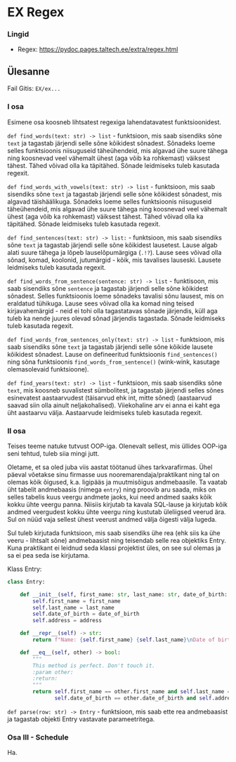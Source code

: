 # EX Regex

### Lingid
- Regex: https://pydoc.pages.taltech.ee/extra/regex.html

## Ülesanne
Fail Gitis: `EX/ex...`

### I osa
Esimene osa koosneb lihtsatest regexiga
lahendatavatest funktsioonidest.

`def find_words(text: str) -> list` - funktsioon, mis saab sisendiks
sõne ``text`` ja tagastab järjendi selle sõne kõikidest sõnadest.
Sõnadeks loeme selles funktsioonis niisuguseid täheühendeid, mis
algavad ühe suure tähega ning koosnevad veel vähemalt ühest (aga võib
ka rohkemast) väiksest tähest. Tähed võivad olla ka täpitähed.
Sõnade leidmiseks tuleb kasutada regexit.

``def find_words_with_vowels(text: str) -> list`` - funktsioon, mis saab sisendiks
sõne ``text`` ja tagastab järjendi selle sõne kõikidest sõnadest,
mis algavad täishäälikuga.
Sõnadeks loeme selles funktsioonis niisuguseid täheühendeid, mis
algavad ühe suure tähega ning koosnevad veel vähemalt ühest (aga võib
ka rohkemast) väiksest tähest. Tähed võivad olla ka täpitähed.
Sõnade leidmiseks tuleb kasutada regexit.

``def find_sentences(text: str) -> list:`` - funktsioon, mis saab
sisendiks sõne ``text`` ja tagastab järjendi selle sõne kõikidest lausetest.
Lause algab alati suure tähega ja lõpeb lauselõpumärgiga (``.!?``).
Lause sees võivad olla sõnad, komad, koolonid, jutumärgid - kõik, mis tavalises lauseski.
Lausete leidmiseks tuleb kasutada regexit.

``def find_words_from_sentence(sentence: str) -> list`` - funktisoon, mis
saab sisendiks sõne ``sentence`` ja tagastab järjendi selle sõne kõikidest sõnadest.
Selles funktsioonis loeme sõnadeks tavalisi sõnu lausest, mis on eraldatud tühikuga.
Lause sees võivad olla ka komad ning teised kirjavahemärgid - neid ei tohi olla
tagastatavas sõnade järjendis, küll aga tuleb ka nende juures olevad sõnad järjendis
tagastada. Sõnade leidmiseks tuleb kasutada regexit.

``def find_words_from_sentences_only(text: str) -> list`` - funktsioon, mis saab
sisendiks sõne ``text`` ja tagastab järjendi selle sõne kõikide lausete kõikidest
sõnadest. Lause on defineeritud funktsioonis ``find_sentences()`` ning sõna
funktsioonis ``find_words_from_sentence()`` (wink-wink, kasutage olemasolevaid funktsioone).

``def find_years(text: str) -> list`` - funktsioon, mis saab sisendiks sõne ``text``,
mis koosneb suvalistest sümbolitest, ja tagastab järjendi selles sõnes esinevatest
aastaarvudest (täisarvud ehk int, mitte sõned) (aastaarvud saavad siin olla ainult neljakohalised).
Viiekohaline arv ei anna ei kaht ega üht aastaarvu välja. Aastaarvude leidmiseks tuleb kasutada regexit.

### II osa
Teises teeme natuke tutvust OOP-iga.
Olenevalt sellest, mis üllides OOP-iga
seni tehtud, tuleb siia mingi jutt.

Oletame, et sa oled juba viis aastat töötanud ühes tarkvarafirmas.
Ühel päeval võetakse sinu firmasse uus nooremarendaja/praktikant ning tal on olemas kõik õigused, k.a.
ligipääs ja muutmisõigus andmebaasile. Ta vaatab üht tabelit andmebaasis (nimega `entry`) ning
proovib aru saada, miks on selles tabelis kuus veergu andmete jaoks, kui need andmed saaks kõik kokku
ühte veergu panna. Niisiis kirjutab ta kavala SQL-lause ja kirjutab kõik andmed veergudest kokku ühte veergu
ning kustutab üleliigsed veerud ära. Sul on nüüd vaja sellest ühest veerust andmed välja õigesti välja lugeda.

Sul tuleb kirjutada funktsioon, mis saab sisendiks ühe rea (ehk siis ka ühe veeru - lihtsalt sõne) andmebaasist
ning teisendab selle rea objektiks Entry. Kuna praktikant ei leidnud seda klassi projektist üles, on see
sul olemas ja sa ei pea seda ise kirjutama.

Klass Entry:
```py 
class Entry:

    def __init__(self, first_name: str, last_name: str, date_of_birth: int, address: str):
        self.first_name = first_name
        self.last_name = last_name
        self.date_of_birth = date_of_birth
        self.address = address

    def __repr__(self) -> str:
        return f"Name: {self.first_name} {self.last_name}\nDate of birth: {self.date_of_birth}\nAddress: {self.address}"

    def __eq__(self, other) -> bool:
        """
        This method is perfect. Don't touch it.
        :param other:
        :return:
        """
        return self.first_name == other.first_name and self.last_name == other.last_name and \
               self.date_of_birth == other.date_of_birth and self.address == other.address

```

`def parse(row: str) -> Entry` - funktsioon, mis saab ette rea andmebaasist
ja tagastab objekti Entry vastavate parameetritega.


### Osa III - Schedule

Ha.